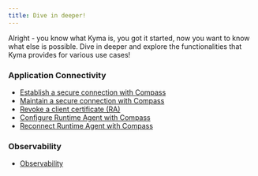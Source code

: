 ```yaml
---
title: Dive in deeper!
---
```


Alright - you know what Kyma is, you got it started, now you want to know what else is possible.
Dive in deeper and explore the functionalities that Kyma provides for various use cases!

### Application Connectivity

* [Establish a secure connection with Compass](00-application-connectivity/ra-01-establish-secure-connection-with-compass.md)
* [Maintain a secure connection with Compass](00-application-connectivity/ra-02-maintain-secure-connection-with-compass.md)
* [Revoke a client certificate (RA)](00-application-connectivity/ra-03-revoke-client-certificate.md)
* [Configure Runtime Agent with Compass](00-application-connectivity/ra-04-configure-runtime-agent-with-compass.md)
* [Reconnect Runtime Agent with Compass](00-application-connectivity/ra-05-reconnect-runtime-agent-with-compass.md)

### Observability

* [Observability](00-observability.md)
